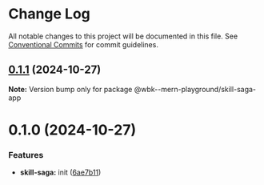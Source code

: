 # Change Log

All notable changes to this project will be documented in this file.
See [Conventional Commits](https://conventionalcommits.org) for commit guidelines.

## [0.1.1](https://github.com/paulAlexSerban/wbk--mern-playground/compare/@wbk--mern-playground/skill-saga-app@0.1.0...@wbk--mern-playground/skill-saga-app@0.1.1) (2024-10-27)

**Note:** Version bump only for package @wbk--mern-playground/skill-saga-app

# 0.1.0 (2024-10-27)

### Features

-   **skill-saga:** init ([6ae7b11](https://github.com/paulAlexSerban/wbk--mern-playground/commit/6ae7b113a0efdc0b7552e9e556ce09faa8605e0e))
